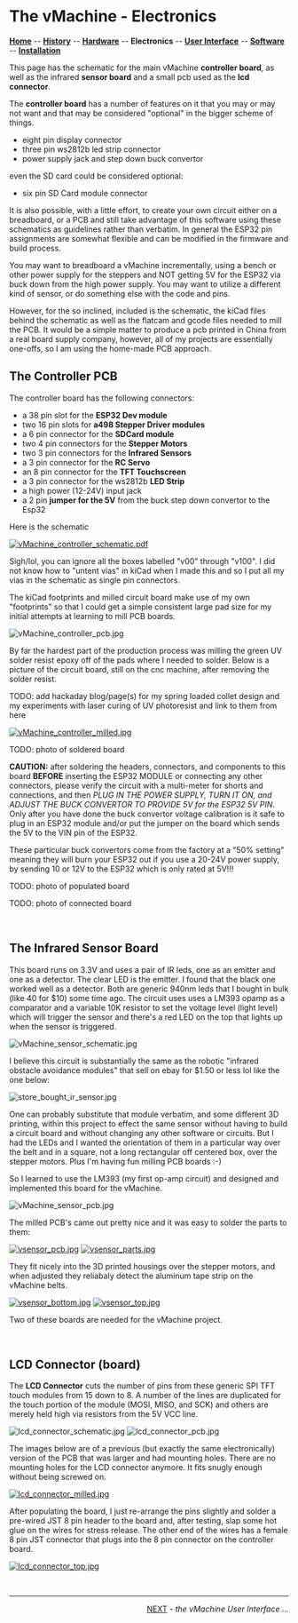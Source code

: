 # The vMachine - Electronics

**[Home](readne.md)** --
**[History](history.md)** --
**[Hardware](hardware.md)** --
**Electronics** --
**[User Interface](ui.md)** --
**[Software](software.md)** --
**[Installation](installation.md)**


This page has the schematic for the main vMachine **controller board**, as well
as the infrared **sensor board** and a small pcb used as the **lcd connector**.

The **controller board** has a number of features on it that you may or may not
want and that may be considered "optional" in the bigger scheme of things.

- eight pin display connector
- three pin ws2812b led strip connector
- power supply jack and step down buck convertor

even the SD card could be considered optional:

- six pin SD Card module connector

It is also possible, with a little effort, to create your own
circuit either on a breadboard, or a PCB and still take advantage
of this software using these schematics as guidelines rather than
verbatim.  In general the ESP32 pin assignments are somewhat flexible
and can be modified in the firmware and build process.

You may want to breadboard a vMachine incrementally, using a bench or
other power supply for the steppers and NOT getting 5V for the
ESP32 via buck down from the high power supply.  You may want
to utilize a different kind of sensor, or do something else with
the code and pins.

However, for the so inclined, included is the schematic, the kiCad
files behind the schematic as well as the flatcam and gcode files
needed to mill the PCB.  It would be a simple matter to produce a
pcb printed in China from a real board supply company, however, all
of my projects are essentially one-offs, so I am using the home-made
PCB approach.



## The Controller PCB

The controller board has the following connectors:

- a 38 pin slot for the **ESP32 Dev module**
- two 16 pin slots for **a498 Stepper Driver modules**
- a 6 pin connector for the **SDCard module**
- two 4 pin connectors for the **Stepper Motors**
- two 3 pin connectors for the **Infrared Sensors**
- a 3 pin connector for the **RC Servo**
- an 8 pin connector for the **TFT Touchscreen**
- a 3 pin connector for the ws2812b **LED Strip**
- a high power (12-24V) input jack
- a 2 pin **jumper for the 5V** from the buck step down convertor to the Esp32

Here is the schematic

[![vMachine_controller_schematic.pdf](images/vMachine_controller_schematic.jpg)](images/vMachine_controller_schematic.pdf)


Sigh/lol, you can ignore all the boxes labelled "v00" through "v100".
I did not know how to "untent vias" in kiCad when I made this and so
I put all my vias in the schematic as single pin connectors.

The kiCad footprints and milled circuit board make use of my own "footprints" so that
I could get a simple consistent large pad size for my initial attempts at learning
to mill PCB boards.

![vMachine_controller_pcb.jpg](images/vMachine_controller_pcb.jpg)

By far the hardest part of the production process was milling the green UV solder
resist epoxy off of the pads where I needed to solder.  Below is a picture of the circuit
board, still on the cnc machine, after removing the solder resist.

TODO: add hackaday blog/page(s) for
my spring loaded collet design and
my experiments with laser curing of UV photoresist and
link to them from here

[![vMachine_controller_milled.jpg](images/vMachine_controller_milled_resized.jpg)](images/vMachine_controller_milled.jpg)


TODO: photo of soldered board

**CAUTION:** after soldering the headers, connectors, and components
to this board
**BEFORE** inserting the ESP32 MODULE or connecting any other connectors,
please verify the circuit with a multi-meter for shorts and connections,
and then *PLUG IN THE POWER SUPPLY, TURN IT ON, and *ADJUST THE BUCK
CONVERTOR* TO PROVIDE 5V for the ESP32 5V PIN*.
Only after you have done the buck convertor voltage calibration
is it safe to plug in an ESP32 module and/or put the jumper on
the board which sends the 5V to the VIN pin of the ESP32.

These particular buck convertors come from the factory at
a "50% setting" meaning they will burn your ESP32 out if
you use a 20-24V power supply, by sending 10 or 12V to the
ESP32 which is only rated at 5V!!!


TODO: photo of populated board

TODO: photo of connected board

<br>

## The Infrared Sensor Board

This board runs on 3.3V and uses a pair of IR leds, one as an emitter and one
as a detector. The clear LED is the emitter.  I found that the black one worked well as
a detector. Both are generic 940nm leds that I bought in bulk (like 40 for $10)
some time ago.   The circuit uses uses a LM393 opamp as a comparator and
a variable 10K resistor to set the voltage level (light level) which will
trigger the sensor and there's a red LED on the top that lights up when the
sensor is triggered.

![vMachine_sensor_schematic.jpg](images/vMachine_sensor_schematic.jpg)

I believe this circuit is substantially the same as the robotic "infrared
obstacle avoidance modules" that sell on ebay for $1.50 or less lol like
the one below:

![store_bought_ir_sensor.jpg](images/store_bought_ir_sensor.jpg)

One can probably substitute that module verbatim, and some different 3D printing,
within this project to effect the same sensor without having to build a circuit board
and without changing any other software or circuits.  But I had the LEDs and I wanted
the orientation of them in a particular way over the belt and in a square, not a long
rectangular off centered box, over the stepper motors. Plus I'm having fun milling
PCB boards :-)

So I learned to use the LM393 (my first op-amp circuit) and designed and
implemented this board for the vMachine.

![vMachine_sensor_pcb.jpg](images/vMachine_sensor_pcb.jpg)

The milled PCB's came out pretty nice and it was easy to solder the parts to them:

[![vsensor_pcb.jpg](images/vsensor_pcb_resized.jpg)](images/vsensor_pcb.jpg)
[![vsensor_parts.jpg](images/vsensor_parts_resized.jpg)](images/vsensor_parts.jpg)

They fit nicely into the 3D printed housings over the stepper motors,
and when adjusted they reliabaly detect the aluminum tape strip on the
vMachine belts.


[![vsensor_bottom.jpg](images/vsensor_bottom_resized.jpg)](images/vsensor_bottom.jpg)
[![vsensor_top.jpg](images/vsensor_top_resized.jpg)](images/vsensor_top.jpg)

Two of these boards are needed for the vMachine project.

<br>

## LCD Connector (board)

The **LCD Connector** cuts the number of pins from these generic SPI TFT touch
modules from 15 down to 8.   A number of the lines are duplicated for the
touch portion of the module (MOSI, MISO, and SCK) and others are merely held
high via resistors from the 5V VCC line.

![lcd_connector_schematic.jpg](images/lcd_connector_schematic.jpg)
![lcd_connector_pcb.jpg](images/lcd_connector_pcb.jpg)

The images below are of a previous (but exactly the same electronically) version
of the PCB that was larger and had mounting holes.  There are no mounting holes
for the LCD connector anymore.  It fits snugly enough without being screwed on.

[![lcd_connector_milled.jpg](images/lcd_connector_milled_resized.jpg)](images/lcd_connector_milled.jpg)

After populating the board, I just re-arrange the pins slightly and
solder a pre-wired JST 8 pin header to the board and, after testing,
slap some hot glue on the wires  for stress release.  The other end
of the wires has a female 8 pin JST connector that plugs into the 8 pin
connector on the controller board.

[![lcd_connector_top.jpg](images/lcd_connector_top_resized.jpg)](images/lcd_connector_top.jpg)



<br>
<hr>
<div style="text-align: right">
<a href='ui.md'>NEXT</a><i> - the vMachine User Interface ...</i>
</div>
